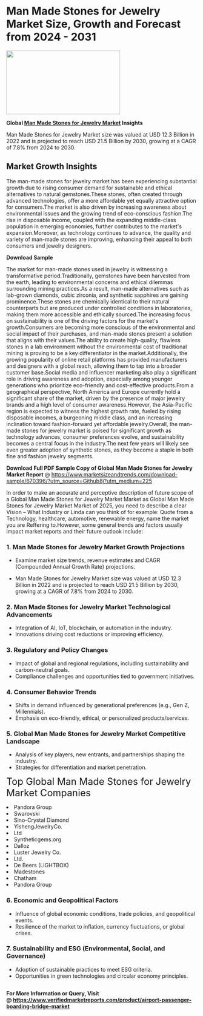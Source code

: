 <H1>Man Made Stones for Jewelry Market Size, Growth and Forecast from 2024 - 2031</H1><img class="aligncenter size-medium wp-image-584254" src="https://thirdeyenews.in/wp-content/uploads/2024/09/Global-Market-Research-300x168.jpeg" alt="" width="300" height="168" /><p><strong>Global&nbsp;<a href="https://www.marketsizeandtrends.com/download-sample/670396/?utm_source=Github8j?utm_medium=225">Man Made Stones for Jewelry Market</a> Insights</strong></p><p>Man Made Stones for Jewelry Market size was valued at USD 12.3 Billion in 2022 and is projected to reach USD 21.5 Billion by 2030, growing at a CAGR of 7.8% from 2024 to 2030.</p><p><h2>Market Growth Insights</h2> <p>The man-made stones for jewelry market has been experiencing substantial growth due to rising consumer demand for sustainable and ethical alternatives to natural gemstones.These stones, often created through advanced technologies, offer a more affordable yet equally attractive option for consumers.The market is also driven by increasing awareness about environmental issues and the growing trend of eco-conscious fashion.The rise in disposable income, coupled with the expanding middle-class population in emerging economies, further contributes to the market's expansion.Moreover, as technology continues to advance, the quality and variety of man-made stones are improving, enhancing their appeal to both consumers and jewelry designers.</p> <p><strong>Download Sample</strong></p> <p>The market for man-made stones used in jewelry is witnessing a transformative period.Traditionally, gemstones have been harvested from the earth, leading to environmental concerns and ethical dilemmas surrounding mining practices.As a result, man-made alternatives such as lab-grown diamonds, cubic zirconia, and synthetic sapphires are gaining prominence.These stones are chemically identical to their natural counterparts but are produced under controlled conditions in laboratories, making them more accessible and ethically sourced.The increasing focus on sustainability is one of the driving factors for the market's growth.Consumers are becoming more conscious of the environmental and social impact of their purchases, and man-made stones present a solution that aligns with their values.The ability to create high-quality, flawless stones in a lab environment without the environmental cost of traditional mining is proving to be a key differentiator in the market.Additionally, the growing popularity of online retail platforms has provided manufacturers and designers with a global reach, allowing them to tap into a broader customer base.Social media and influencer marketing also play a significant role in driving awareness and adoption, especially among younger generations who prioritize eco-friendly and cost-effective products.From a geographical perspective, North America and Europe currently hold a significant share of the market, driven by the presence of major jewelry brands and a high level of consumer awareness.However, the Asia-Pacific region is expected to witness the highest growth rate, fueled by rising disposable incomes, a burgeoning middle class, and an increasing inclination toward fashion-forward yet affordable jewelry.Overall, the man-made stones for jewelry market is poised for significant growth as technology advances, consumer preferences evolve, and sustainability becomes a central focus in the industry.The next few years will likely see even greater adoption of synthetic stones, as they become a staple in both fine and fashion jewelry segments.<p><span class=""><strong>Download Full PDF Sample Copy of Global Man Made Stones for Jewelry Market Report</strong> @ <a href="https://www.marketsizeandtrends.com/download-sample/670396/?utm_source=Github8j?utm_medium=225" target="_blank">https://www.marketsizeandtrends.com/download-sample/670396/?utm_source=Github8j?utm_medium=225</a></span></p><p>In order to make an accurate and perceptive description of future scope of a Global&nbsp;Man Made Stones for Jewelry Market Market as Global&nbsp;Man Made Stones for Jewelry Market Market of 2025, you need to describe a clear Vision &ndash; What Industry or Linda can you think of for example: Quote from a Technology, healthcare, automotive, renewable energy, name the market you are Reffering to.However, some general trends and factors usually impact market reports and their future outlook include:</p><h3>1.&nbsp;<strong>Man Made Stones for Jewelry Market Growth Projections</strong></h3><ul><li>Examine market size trends, revenue estimates and CAGR (Compounded Annual Growth Rate) projections.</li><li><p>Man Made Stones for Jewelry Market size was valued at USD 12.3 Billion in 2022 and is projected to reach USD 21.5 Billion by 2030, growing at a CAGR of 7.8% from 2024 to 2030.</p></li></ul><h3>2.&nbsp;<strong>Man Made Stones for Jewelry Market Technological Advancements</strong></h3><ul><li>Integration of AI, IoT, blockchain, or automation in the industry.</li><li>Innovations driving cost reductions or improving efficiency.</li></ul><h3>3.&nbsp;<strong>Regulatory and Policy Changes</strong></h3><ul><li>Impact of global and regional regulations, including sustainability and carbon-neutral goals.</li><li>Compliance challenges and opportunities tied to government initiatives.</li></ul><h3>4.&nbsp;<strong>Consumer Behavior Trends</strong></h3><ul><li>Shifts in demand influenced by generational preferences (e.g., Gen Z, Millennials).</li><li>Emphasis on eco-friendly, ethical, or personalized products/services.</li></ul><h3>5.&nbsp;<strong>Global Man Made Stones for Jewelry Market Competitive Landscape</strong></h3><ul><li>Analysis of key players, new entrants, and partnerships shaping the industry.</li><li>Strategies for differentiation and market penetration.</li></ul><p data-pm-slice="1 1 []"><span style="color: inherit; font-family: inherit; font-size: 25px;">Top Global Man Made Stones for Jewelry Market Companies</span></p><div class="" data-test-id=""><p><li>Pandora Group</li><li> Swarovski</li><li> Sino-Crystal Diamond</li><li> YishengJewelryCo.</li><li>Ltd</li><li> Syntheticgems.org</li><li> Dalloz</li><li> Luster Jewelry Co.</li><li> Ltd.</li><li> De Beers (LIGHTBOX)</li><li> Madestones</li><li> Chatham</li><li> Pandora Group</li></p></div><h3>6.&nbsp;<strong>Economic and Geopolitical Factors</strong></h3><ul><li>Influence of global economic conditions, trade policies, and geopolitical events.</li><li>Resilience of the market to inflation, currency fluctuations, or global crises.</li></ul><h3>7.&nbsp;<strong>Sustainability and ESG (Environmental, Social, and Governance)</strong></h3><ul><li>Adoption of sustainable practices to meet ESG criteria.</li><li>Opportunities in green technologies and circular economy principles.</li></ul><h2><strong style="font-size: 14px;">For More Information or Query, Visit @&nbsp;</strong><a style="background-color: #ffffff; font-size: 14px;" href="https://www.marketsizeandtrends.com/report/man-made-stones-for-jewelry-market/" target="_blank">https://www.verifiedmarketreports.com/product/airport-passenger-boarding-bridge-market</a></h2>